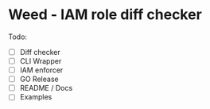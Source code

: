 # Weed - IAM role diff checker

Todo:

- [ ] Diff checker
- [ ] CLI Wrapper
- [ ] IAM enforcer
- [ ] GO Release
- [ ] README / Docs
- [ ] Examples
